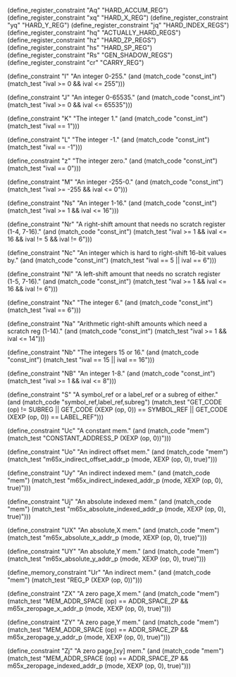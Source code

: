 (define_register_constraint "Aq" "HARD_ACCUM_REG")
(define_register_constraint "xq" "HARD_X_REG")
(define_register_constraint "yq" "HARD_Y_REG")
(define_register_constraint "jq" "HARD_INDEX_REGS")
(define_register_constraint "hq" "ACTUALLY_HARD_REGS")
(define_register_constraint "hz" "HARD_ZP_REGS")
(define_register_constraint "hs" "HARD_SP_REG")
(define_register_constraint "Rs" "GEN_SHADOW_REGS")
(define_register_constraint "cr" "CARRY_REG")

(define_constraint "I"
  "An integer 0-255."
  (and (match_code "const_int")
       (match_test "ival >= 0 && ival <= 255")))

(define_constraint "J"
  "An integer 0-65535."
  (and (match_code "const_int")
       (match_test "ival >= 0 && ival <= 65535")))

(define_constraint "K"
  "The integer 1."
  (and (match_code "const_int")
       (match_test "ival == 1")))

(define_constraint "L"
  "The integer -1."
  (and (match_code "const_int")
       (match_test "ival == -1")))

(define_constraint "z"
  "The integer zero."
  (and (match_code "const_int")
       (match_test "ival == 0")))

(define_constraint "M"
  "An integer -255-0."
  (and (match_code "const_int")
       (match_test "ival >= -255 && ival <= 0")))

(define_constraint "Ns"
  "An integer 1-16."
  (and (match_code "const_int")
       (match_test "ival >= 1 && ival <= 16")))

(define_constraint "Nr"
  "A right-shift amount that needs no scratch register (1-4, 7-16)."
  (and (match_code "const_int")
       (match_test "ival >= 1 && ival <= 16 && ival != 5 && ival != 6")))

(define_constraint "Nc"
  "An integer which is hard to right-shift 16-bit values by."
  (and (match_code "const_int")
       (match_test "ival == 5 || ival == 6")))

(define_constraint "Nl"
  "A left-shift amount that needs no scratch register (1-5, 7-16)."
  (and (match_code "const_int")
       (match_test "ival >= 1 && ival <= 16 && ival != 6")))

(define_constraint "Nx"
  "The integer 6."
  (and (match_code "const_int")
       (match_test "ival == 6")))

(define_constraint "Na"
  "Arithmetic right-shift amounts which need a scratch reg (1-14)."
  (and (match_code "const_int")
       (match_test "ival >= 1 && ival <= 14")))

(define_constraint "Nb"
  "The integers 15 or 16."
  (and (match_code "const_int")
       (match_test "ival == 15 || ival == 16")))

(define_constraint "NB"
  "An integer 1-8."
  (and (match_code "const_int")
       (match_test "ival >= 1 && ival <= 8")))

(define_constraint "S"
  "A symbol_ref or a label_ref or a subreg of either."
  (and (match_code "symbol_ref,label_ref,subreg")
       (match_test "GET_CODE (op) != SUBREG
		    || GET_CODE (XEXP (op, 0)) == SYMBOL_REF
		    || GET_CODE (XEXP (op, 0)) == LABEL_REF")))

(define_constraint "Uc"
  "A constant mem."
  (and (match_code "mem")
       (match_test "CONSTANT_ADDRESS_P (XEXP (op, 0))")))

(define_constraint "Uo"
  "An indirect offset mem."
  (and (match_code "mem")
       (match_test "m65x_indirect_offset_addr_p (mode, XEXP (op, 0), true)")))

(define_constraint "Uy"
  "An indirect indexed mem."
  (and (match_code "mem")
       (match_test "m65x_indirect_indexed_addr_p (mode, XEXP (op, 0), true)")))

(define_constraint "Uj"
  "An absolute indexed mem."
  (and (match_code "mem")
       (match_test "m65x_absolute_indexed_addr_p (mode, XEXP (op, 0), true)")))

(define_constraint "UX"
  "An absolute,X mem."
  (and (match_code "mem")
       (match_test "m65x_absolute_x_addr_p (mode, XEXP (op, 0), true)")))

(define_constraint "UY"
  "An absolute,Y mem."
  (and (match_code "mem")
       (match_test "m65x_absolute_y_addr_p (mode, XEXP (op, 0), true)")))

(define_memory_constraint "Ur"
  "An indirect mem."
  (and (match_code "mem")
       (match_test "REG_P (XEXP (op, 0))")))

(define_constraint "ZX"
  "A zero page,X mem."
  (and (match_code "mem")
       (match_test "MEM_ADDR_SPACE (op) == ADDR_SPACE_ZP
		    && m65x_zeropage_x_addr_p (mode, XEXP (op, 0), true)")))

(define_constraint "ZY"
  "A zero page,Y mem."
  (and (match_code "mem")
       (match_test "MEM_ADDR_SPACE (op) == ADDR_SPACE_ZP
		    && m65x_zeropage_y_addr_p (mode, XEXP (op, 0), true)")))

(define_constraint "Zj"
  "A zero page,[xy] mem."
  (and (match_code "mem")
       (match_test "MEM_ADDR_SPACE (op) == ADDR_SPACE_ZP
		    && m65x_zeropage_indexed_addr_p (mode, XEXP (op, 0),
						     true)")))
